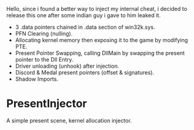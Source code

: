 Hello, since i found a better way to inject my internal cheat, i decided to release this one after some indian guy i gave to him leaked it.

 - 3 .data pointers chained in .data section of win32k.sys.
 - PFN Clearing (nulling).
 - Allocating kernel memory then exposing it to the game by modifying PTE.
 - Present Pointer Swapping, calling DllMain by swapping the present pointer to the Dll Entry.
 - Driver unloading (unhook) after injection.
 - Discord & Medal present pointers (offset & signatures).
 - Shadow Imports.

# PresentInjector
A simple present scene, kernel allocation injector.
